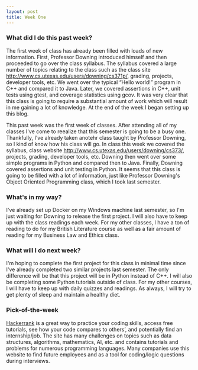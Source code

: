 ```yaml
---
layout: post
title: Week One
---
```


### What did I do this past week?
The first week of class has already been filled with loads of new information. First, Professor Downing introduced himself and then proceeded to go over the class syllabus. The syllabus covered a large number of topics relating to the class such as the class site <http://www.cs.utexas.edu/users/downing/cs371p/>, grading, projects, developer tools, etc. We went over the typical “Hello world!” program in C++ and compared it to Java. Later, we covered assertions in C++, unit tests using gtest, and coverage statistics using gcov. It was very clear that this class is going to require a substantial amount of work which will result in me gaining a lot of knowledge. At the end of the week I began setting up this blog. 

This past week was the first week of classes. After attending all of my classes I've come to reealize that this semester is going to be a busy one. Thankfully, I've already taken anotehr class taught by Professor Downing, so I kind of know how his class will go. In class this week we covered the syllabus, class website <http://www.cs.utexas.edu/users/downing/cs373/>, projects, grading, developer tools, etc. Downing then went over some simple programs in Python and compared then to Java. Finally, Downing covered assertions and unit testing in Python. It seems that this class is going to be filled with a lot of information, just like Professor Downing's Object Oriented Programming class, which I took last semester.

### What's in my way?
I've already set up Docker on my Windows machine last semester, so I'm just waiting for Downing to release the first project. I will also have to keep up with the class readings each week. For my other classes, I have a ton of reading to do for my British Literature course as well as a fair amount of reading for my Business Law and Ethics class. 

### What will I do next week?
I'm hoping to complete the first project for this class in minimal time since I've already completed two similar projects last semester. The only difference will be that this project will be in Python instead of C++. I will also be completing some Python tutorials outside of class. For my other courses, I will have to keep up with daily quizzes and readings. As always, I will try to get plenty of sleep and maintain a healthy diet.

### Pick-of-the-week
[Hackerrank](https://www.hackerrank.com) is a great way to practice your coding skills, access free tutorials, see how your code compares to others’, and potentially find an internship/job. The site has many challenges on topics such as data structures, algorithms, mathematics, AI, etc. and contains tutorials and problems for numerous programming languages. Many companies use this website to find future employees and as a tool for coding/logic questions during interviews.
